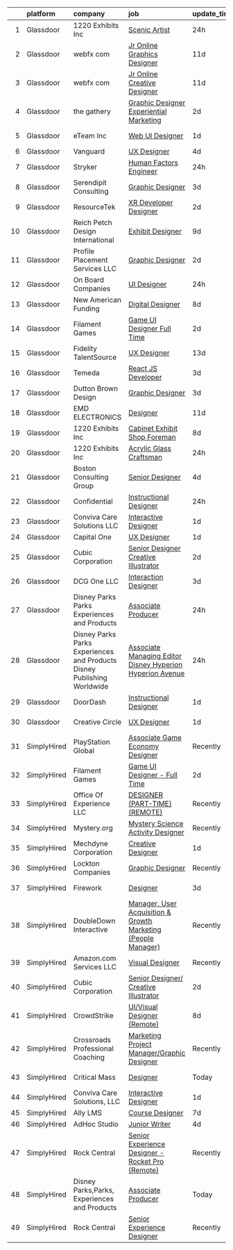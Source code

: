 

|    | platform    | company                                                                  | job                                                                                                                                                                                                                                                                                                                                                                                                                                                                                                                                                                                                                                                                                                                                                                                                                                                                                                                                                                                                                                                                                                                                                                                                                                                                                                                                                                                                                                      | update_time   | location           |
|---:|:------------|:-------------------------------------------------------------------------|:-----------------------------------------------------------------------------------------------------------------------------------------------------------------------------------------------------------------------------------------------------------------------------------------------------------------------------------------------------------------------------------------------------------------------------------------------------------------------------------------------------------------------------------------------------------------------------------------------------------------------------------------------------------------------------------------------------------------------------------------------------------------------------------------------------------------------------------------------------------------------------------------------------------------------------------------------------------------------------------------------------------------------------------------------------------------------------------------------------------------------------------------------------------------------------------------------------------------------------------------------------------------------------------------------------------------------------------------------------------------------------------------------------------------------------------------|:--------------|:-------------------|
|  1 | Glassdoor   | 1220 Exhibits  Inc                                                       | [Scenic Artist](https://www.glassdoor.com/partner/jobListing.htm?pos=102&ao=1110586&s=58&guid=0000018229d0ff968306da9719bda211&src=GD_JOB_AD&t=SR&vt=w&ea=1&cs=1_30738367&cb=1658558939679&jobListingId=1008023121296&cpc=8E078B77C4668316&jrtk=3-0-1g8kt203t2his001-1g8kt204ai9ip800-15527922810f0492--6NYlbfkN0C2ruSLbldHgJRxGqX58M4ekFWuaOJ1Xy3nZgzYPyc2K5DCdI3untnDGzvEr169cKZNgMJW2ztroVJfj03lEsLmzORnLC1o3jre0oAlCk2y7HVDXlcgyXFeh6MGMvw3-WDSZHbEiaj46qFxEGUDuNrlCJBxxVOXR4s51v1ewCrwASw4ewkWnoPMfk9Yo3QkYsFAdR3qsY8xXHLMTvvfx1v7vHBmw-1V4KeuVTL61n918opqAOM0fH_b5J5nd4jqoiWqIgPxA2nyjASZ_5hyVwPxtA7nDmKIAvouZmbOGFeBmj9GQZ75qs_VtZI8DXfY8sqEDyRewDoymiUWTUpjV54cVFOxB8YuFY_itY6eeiA2qjx1FARPfGbOvH1jmVme8eWJ_pkiQk5o6gnwZPTy2zZwoERCZl2C6FhpSuJ0MrT0VGcxQlTZgWqvrXCB7ZrcfnLWOi-aYgWlWsrk7EzqlkScP5UeoOB15WP1z6K_Uj_Jb1l0K80Fn28jJas4qxSIyVzlx2U7-y06Lw%3D%3D)                                                                                                                                                                                                                                                                                                                                                                                                                                                                                                                                                                     | 24h           | Nashville, TN      |
|  2 | Glassdoor   | webfx com                                                                | [Jr  Online Graphics Designer](https://www.glassdoor.com/partner/jobListing.htm?pos=112&ao=1110586&s=58&guid=0000018229d0ff968306da9719bda211&src=GD_JOB_AD&t=SR&vt=w&ea=1&cs=1_30a3abe8&cb=1658558939682&jobListingId=1007998523717&cpc=D24EE3D704DEE7AC&jrtk=3-0-1g8kt203t2his001-1g8kt204ai9ip800-0814fcec81fa4ea1--6NYlbfkN0AA3uNcJ0aeXBAdVd1dUlJvZjHaUXbbC2QUFGJChoFW7xEU327m6es5fnmO4XFfQsEu0t33VvESdO8PaW8SAy26Pndec7TLQ0Xpn4lGQ1vX3YGcQutr7TKeJAkCB5X3vytUXP8x_-f9hEaRnBL523v01wQ2XPa7v4VBJvjftgSNU2DwBtazpZhOR3XG4_W4jVcCJaYOKyn7pwcibTlDoHHmbGGZUh_C9XxLpQsGHBeak3DWpqruCF2MqZFVzc7CEemY0mtw5m0YXmzeQnHnsCzuvf-GneMyf8qVx1PocKp8-ipVwGR549x4Rj-o1bUMqLHoTWQsQESgfU_Lvyya-XUSI0KnQAN5bDprN_A9qtpcinENOrzcefTo5K5fKbKU9y69gMA-ncqgscFFcLaBBDWumkRoql5xVToG8hkPPUZZ2UBTmQFW3F3-9WPfw4fCvP0ndspce7mUv4DQ5AlArxfy3KetyOuKlRPSNIL1Wv6GyVZknbFL8lwS90CXrPuUDhrJxI3DC-nn0LEcKld6M9IvDFBP5ZIiV6qPJiZBtHEsG1fLvzW1_CBF8u-bgPFawfg%3D)                                                                                                                                                                                                                                                                                                                                                                                                                                                                                                    | 11d           | Harrisburg, PA     |
|  3 | Glassdoor   | webfx com                                                                | [Jr  Online Creative Designer](https://www.glassdoor.com/partner/jobListing.htm?pos=103&ao=1110586&s=58&guid=0000018229d0ff968306da9719bda211&src=GD_JOB_AD&t=SR&vt=w&ea=1&cs=1_4942f3f8&cb=1658558939679&jobListingId=1007998523752&cpc=5F8B9684766EE3AF&jrtk=3-0-1g8kt203t2his001-1g8kt204ai9ip800-e3a07e991e3ec309--6NYlbfkN0AA3uNcJ0aeXBAdVd1dUlJvZjHaUXbbC2QUFGJChoFW7xEU327m6es56oflZv-QfBizUJg4GGt5ywcxHip9vEFmnpvEvc6sXWg7ijt1_lVPhx0CSekweNqP21eod5xNQSR5Fy2hfkrfXdJbI2o6SRZK7DOllkYUDO-mEILuesP9HP5zjy-6AZOLt2uK8ykhXyq1gTTd6wznmnkOiIRJd_ZZzfxzDj6-jT7VHKS48nKBgV2qTR9b5A3AjT7VInHix3q2Zqra1607gRvFludMuAQPLHQQ4CZqDFmmRcMQnsCTGsCuh24nHWTbsYWUPuePUYsyTO66Wo3_X2PWtQBvjbSP7sNMubZKPsuQva_PMhe2hn7qjp_Ti_CwEXudzY_z7scR-nXfaXmGLVuyda1lejSy3Cnopp96ea9iElE1DMXSGuCgPB8IGy49LkR3UcT-GHOmaHdJe587ioew2AsI7I7ceVVqWocszJgLNFj4x3Ag0RNMUMzfBuuCbyhpjoUmDTlX3tSAsvbryuL5yDYBQzJCX7xj9dUGW6Z5zpzG_IDGbG42I4QJOH4uBg-lJ2kEiRk%3D)                                                                                                                                                                                                                                                                                                                                                                                                                                                                                                    | 11d           | Harrisburg, PA     |
|  4 | Glassdoor   | the gathery                                                              | [Graphic Designer   Experiential Marketing](https://www.glassdoor.com/partner/jobListing.htm?pos=123&ao=1110586&s=58&guid=0000018229d0ff968306da9719bda211&src=GD_JOB_AD&t=SR&vt=w&ea=1&cs=1_4c3d3420&cb=1658558939683&jobListingId=1008017187478&cpc=DE56C24FF6DEC286&jrtk=3-0-1g8kt203t2his001-1g8kt204ai9ip800-e941fbeab4f19242--6NYlbfkN0AhP4lmMXA4RHoORBwMOO4jgGuXQdrOXeW1_tqLFfVzMw3j9mwMmWpE6nwtfBb7jXniFdM94X6M8o6FRX7nVjCnlx4iXXUYgaBqeFRykWBjoMEb1mPBD_02jZ3uMfN8VzseIutJM000zUf3hu4OAdpGhPivSXy-_MR2AXSO4Fg8cwHZuTjUWbAcVauo7gfEwbdVTi7VRSN0ZZl6hiiIjiJqv6dfXaJLQd5ISmM-sZEKsVg6wTzlK5zZq9FEZP9fhGKwXQzzYojk2iEFvhIJfRXX9wBHWqYCVALHVUbkUdNLVmDEiWkRw9qVsw2INZCah7YXIyfkWFe4f-U1KOPvqMwbJHqjayP8w7Qo2HkzeseZIuragL-Gc0XLL5hccxr5qdlusUdBU6LVO2w4YNOz7Z-ZiVH8E5lvPCmEhyZjd3fm54G1QmVUn1mreGOokJhXTVcRn5_tBx4kPxn4VXhR4b7MpLZY46igJwBnfOd-2y7yeBqJDVP0bkW6kfmyFJc4NdNDkKtFkpyNLofYMiKClP1N)                                                                                                                                                                                                                                                                                                                                                                                                                                                                                                                                     | 2d            | Brooklyn, NY       |
|  5 | Glassdoor   | eTeam Inc                                                                | [Web UI Designer](https://www.glassdoor.com/partner/jobListing.htm?pos=120&ao=1110586&s=58&guid=0000018229d0ff968306da9719bda211&src=GD_JOB_AD&t=SR&vt=w&ea=1&cs=1_bb8a262e&cb=1658558939683&jobListingId=1008020023208&cpc=8795CF9063CD573D&jrtk=3-0-1g8kt203t2his001-1g8kt204ai9ip800-d507da8ce2d14b0f--6NYlbfkN0BrebvuryEatuNHUHZCAQUz0OnV0ltSPb-mADEOcHGVouHTChdV6l5pkFLEBsF1y4asfHrAXmwci0DSYwV7LC6i9HZjVrZrio0NR6_DNFW3m2zvz11CyJqzYtyZkGQGy3uLomb4EHs6_CLyiFD8urJ21zEmsyjRF5Ya1Kl_9YGyG1zuQ0mkwzLcar2GWunSFyyL2OXnUNhLAjUViiL7MPm_750KMk4tSTmE-iL15VL8_G56a6li77A3jDFFhjUp_l5M1KBdMEdIfqDg7t64PaL8JLmXWXtouZdKrlOSQeogq2N-rW0IPvmTxNBBxJKBQW59h5rwrL8rUeIy33aNpYtL7v1cCFx_ea417low2Ocu7MHMlvWWE3AZH3vUe0iMJdHxUhgBMkCp7zKH36SEvAawI6_Mv6Cx9qtK01o-MBvYIikLe87z2YHf6op3bigerqvY1VcwSq1-wKgKC9RpQtSeOo4nntBDGh1L19ATodgIahFzhqHXJEhbidWlL1AZZHBzasUHVqw7XA%3D%3D)                                                                                                                                                                                                                                                                                                                                                                                                                                                                                                                                                                   | 1d            | New York, NY       |
|  6 | Glassdoor   | Vanguard                                                                 | [UX Designer](https://www.glassdoor.com/partner/jobListing.htm?pos=125&ao=1110586&s=58&guid=0000018229d0ff968306da9719bda211&src=GD_JOB_AD&t=SR&vt=w&cs=1_a7dca8c0&cb=1658558939683&jobListingId=1008012719121&cpc=6FC5BA77C9A4CD78&jrtk=3-0-1g8kt203t2his001-1g8kt204ai9ip800-ca902f2d715a43cb--6NYlbfkN0BWQs_M7ZA8XLbIFWVw-PYcVVEPryqVLyWhKaEKPskHy2YkbHyHJDwBFABfX2IzFJUFRIsxY7z-4KfcKbQhDNfGzPyTZgFL2yMW2TdbHptY5QmfxjoI23w9jMOtnl386Kp-2yF5KAlHVin6fjtTo9FpGMuvuo1aBx15Qf890HmH539j9zNFce_tSu79wgFY8YA1rbEIwJmcaQ_V4mnEPpMFQk2SsvvtOdCNpJkRggmPqILzte7WT2ZzUEh1x5BwAiKkqa3wW1nf7QuAZBw0irsrDc8mM4jM03pvhhvCl-JluMwCEMYkA-z4QrtvHSUH54OP946NwJbdq92FveVD2ZAy0vd0wAP3uuXwxlHTC9bAEMbIN-hvqS8fzZJkAf4YJh6JkMiqqLb6Le5XeYyQQvwcLIrTF7f1QnPtS_6y6oyR4i_XELBGLSe2ngwvnYL1zwvuwTZLXPJsLM36CX4gxkajdpbglB8ZZo3YaPRPCMknzTDX9pcyFaH058jmKarM_zQpGbs1df6rfaDiu2-Ua04bXsmkniOskHHkzexFwDVD4UGWA3s0tbVe46_UNxShJ-RCu2lggHHJ3-IPKt6rPa5uHmrnZyC5IAEQ4c7ssoMnU-geJcKiJTfcc205yI8zcOV7ZOTrkdKLZsTEPFCGtBdfCG8Xg190xTuPr673wCKPyz0eTrLEqftE3vwUrqumgU9AFML2IQ2gbrscNTJEw91dQNM_9aygGZmy28UIsE_C77vFkjMN9PPYM9DfuKTsVntOfEcT2SRb9BBZ7SgXzE6m3M8flhj-Nt81vp2zQfBydxts5ZzvXyJxB_K-JpB37bBw2rmD6dbaEhzxLTlApmLHR7U40HG9gywcI1KhPMvWP-g7-egO37Pd6ZQJf-dl3fMopXj7RcqFZ4DAaxIHELU4M-OBCTo_YYsDTRW8yd-yXQJMf61uiMTBSWm3axvoinZRX1p_xoBo1oDr86e9b5zMUMcAciz4giH6z8mmorGBBuQhu6m-rjiTDxxnlkZunx8D54tze6TTRo5fBMVo6I4b)                                        | 4d            | Remote             |
|  7 | Glassdoor   | Stryker                                                                  | [Human Factors Engineer](https://www.glassdoor.com/partner/jobListing.htm?pos=116&ao=1110586&s=58&guid=0000018229d0ff968306da9719bda211&src=GD_JOB_AD&t=SR&vt=w&cs=1_bdf9d6f4&cb=1658558939682&jobListingId=1008023218661&cpc=44CD5376B8534B8F&jrtk=3-0-1g8kt203t2his001-1g8kt204ai9ip800-2139d3104a692a83--6NYlbfkN0DDb2HBbdgERfTLVhW415YjhZ7zErQZ38tY3lCcTrqyrs2mBnBskfi5NgZm2Mp0p2epFR1W56M-bsDgLQUVK-5KRu0swXHFndpt2IzJxPORMHvrdv9o8OiCIB6kZbk9vWFY6RH5pgomCjJI0Cw_zsSF6Y17jO4RZ4HC-HwF9Ns5HMFrrpzYDBLXj8_UASbfUufhNexnYXjOd2qA-hkNx32lfNtl8bOOYzm-ayFtc59zaHLEYAM32YAv-O2lNNZrS7aFbqdf1Yj0cqoMDecoRUBSm59ZejG--SyfuSSJXTiM5r0v0sT9is13zILmiIgZQJpD_ZOA2gHY4cLMYBtHoQ57d8pF8Zt-HINdblaDqaNMrS_ZAmvNUdJSed0qxz9P0rMIVPGkIxndEgnGgqklPnVAjZ0bTGNvRCZdAD4wXkSyRWsoFVJ8ciqH97MUI4bOMNV-xT2QOvOoCBKPMR8uqa57eaG_yFypN52sweaXrD_MkchTMaWWCCxc3vvzJ3CuZKDRYJ-6KIz4jjJQsFd5DwaK0HqGS3k1K1ayBFVASdDmvDK01ZpQjCd1y3U6SVUf9LTwsOMj-p_ACsPCvwUJ7uWaGeN8dFrGHS04tPRyg2giM3J5kydPsmmEBO_O1Djmsd3aVPUWr7gq-R3PrRA4i5pL_YXAH0nCGkM-dy2gLCrxuJGKz81F8fDVWEc7RQEiM9cbitizV17GZc3yX3MaBLFHxaRFJhItsD2EXy-cUsURNtV-lWoh8ZB_dUEJlJ357RUwOPQ5WlC4ANYhoT25qNOJeCRmN-03TntCLW82LckCeckG5zOvgbw8BTRrCVTtlFyGLgbk6ERgj9EIoPa4ULjPB1KzPnOMQ_Vnpo0Fo5oRqvNetzQtVn1nSO1pMa3BqcQhPIKqdlKjLA2cmAkjWCRVoUggoIrKF-j3aPMx9BKirCUCyIS4W7NVc9dMBA1A8H2bzm3vpxdpIGSmO9LAZXeAGOQKs7fQNZIk3bMtOJ_tyCYchU4b_DWnZw0sJI8P1LuTsUJaOLtbV46572ezMJ8r7StjbSBBicUaGYlrMqjrcQ%3D%3D) | 24h           | Redmond, WA        |
|  8 | Glassdoor   | Serendipit Consulting                                                    | [Graphic Designer](https://www.glassdoor.com/partner/jobListing.htm?pos=105&ao=1110586&s=58&guid=0000018229d0ff968306da9719bda211&src=GD_JOB_AD&t=SR&vt=w&ea=1&cs=1_aae8312c&cb=1658558939680&jobListingId=1008015133064&cpc=20E46BB5786CE82A&jrtk=3-0-1g8kt203t2his001-1g8kt204ai9ip800-c5c15e8d751a9460--6NYlbfkN0AZiaPZyccuKjlre0e0RaBFeO48J0QExrO5hcuLctOVaDQsAcHmbKD6x-czlhhPaL1TlBaAVNH02RkuLdfAcnAtmG2ifzKKd-xvHAFsOrwbZuY8izI2eBiD15JwxfzUB6r_c-wjmdtrfGuV-D43dsz7rF-W6HRlzw58U6e4dTUNeaQpBffTT_4yaBVmRULisnqB9B-dMzw-AWx6AR0WfSZd1hS47R7998Rsp2ETo12oI8a-uB51f2tWufB5TeSLdMGLLTtfGZcWvf9GbvAg1A0rcsYDH-jA00vBl6KwSqkVZgC7mvRjA9Vw2uCckRUcPFPFW286U6WTLATL5xKkjMNjCnX7LqlEMJ2b7h8gMtT7OYYuMI_Kd_20DZ8WWXVx4qSV9ugJpH4pw8w5X__FAV5afxblgwrG4Spg14dJIVh5jE5nU5XtXY86CJHKA-Mp5Bo3dLSAa1Jy0L6GnHic61Bw09FXFxzZYYeebu84OFVSnDbletDXoN3bMB1vS11T54Y%3D)                                                                                                                                                                                                                                                                                                                                                                                                                                                                                                                                                                                | 3d            | Phoenix, AZ        |
|  9 | Glassdoor   | ResourceTek                                                              | [XR Developer   Designer](https://www.glassdoor.com/partner/jobListing.htm?pos=101&ao=1110586&s=58&guid=0000018229d0ff968306da9719bda211&src=GD_JOB_AD&t=SR&vt=w&ea=1&cs=1_1d7a9a68&cb=1658558939679&jobListingId=1008017207404&cpc=AF779B04936ABCB6&jrtk=3-0-1g8kt203t2his001-1g8kt204ai9ip800-f7b3efe525c6617d--6NYlbfkN0DAUWiHVvTL3qSwCPlAGxP_Kyyv6-P4DkM9fZj4wgGgrfYHW_oRckNsoyvUy_uCFBSoPxp1nCH8LBaf6tK3UlHO7AZHdxgfx3jVabpGN4JU3LsS78e-lR5GFvz0e0ny9XHEZaY3p2T9WnEJ045KYs3Qi4TPRhLpGOgsTtw_LxjYSRai9c_yujeOa6BaprmpFwszMKLCjG3KVBqGtc0c0Pj639OV-30hkhH0XqcZRVyBH8NBgxcK5eSePJcJLWW0vtziXsXX7VR2NBa4aNtf5uGMUVO047yDkWtCVs0Ea-wQwSozVFnXWOx-gCGunvWxs_wDrEorMMwCjnp1O1kQZKa1pxHwuNLGsP0kr80QuxqR0Fz3rtoIqSml5Xgf5Uh65DQsrAUCbPQW6JwoAzY9rKhvMPDxGwcmE4r3xd3eVliMUAQfn3xTFc_3mWiXlvOsV4rObR7J_A9C6Io0LsUoZa0t588QLK-RgtT-z0yALu0w_nWuiuRbdRd__KtWJ1xKZ9KYuN8oHRIrcw%3D%3D)                                                                                                                                                                                                                                                                                                                                                                                                                                                                                                                                                           | 2d            | Nashville, TN      |
| 10 | Glassdoor   | Reich Petch Design International                                         | [Exhibit Designer](https://www.glassdoor.com/partner/jobListing.htm?pos=107&ao=1110586&s=58&guid=0000018229d0ff968306da9719bda211&src=GD_JOB_AD&t=SR&vt=w&ea=1&cs=1_3205781f&cb=1658558939680&jobListingId=1008002938812&cpc=26740BCDE5E48596&jrtk=3-0-1g8kt203t2his001-1g8kt204ai9ip800-3b5b7d28d0157a80--6NYlbfkN0AzDkwE1E6nFtjvvvc7BqCxawePj4p5F5Tpa-icpHS7yI1-CjxT_KXQYOVUQT_0dY0vCULujJzTncjbwiIzoH-koxOr7zJXgvIxjTsITWJ3JeHuXqEz5NuacEMkK1_BWBvQFI2sdlgpm-v1MDJ1NMri5mPZccDd5YL8bESDpYGHhCBSuQ89nx4Ag7HlTKZBfmaofXd9e58YPm7vFwD1Asu6cI3hGctSpvQPcYKKMeE7ydQJdFny8zvftbQ7CioDZWSM_gloZgveZjcbqevYxJE7t1GAScPlAuO4alRAcd4zlP-eO6Zemp1o-PPSm33pGSCg_-6vEeXbfwAsLzYUF4-Eu38epEAcjx71RYBDyHy-wQUe_ANeYYu18I9x3olNRZj5pPRYTz_LHYaEY8sXMjsQC48vrnZq03k4j2B3mbw3wBVTFLqD-GndFrtxNJ6_C7kTdbIi5ixO8vSGFQsnqAONBrhGqPogUHQOcCu9nvam4F6PF6YRibSH)                                                                                                                                                                                                                                                                                                                                                                                                                                                                                                                                                                                              | 9d            | New York, NY       |
| 11 | Glassdoor   | Profile Placement Services  LLC                                          | [Graphic Designer](https://www.glassdoor.com/partner/jobListing.htm?pos=129&ao=1110586&s=58&guid=0000018229d0ff968306da9719bda211&src=GD_JOB_AD&t=SR&vt=w&ea=1&cs=1_f5c4cb48&cb=1658558939684&jobListingId=1008017698541&cpc=B101C867B3EF2D75&jrtk=3-0-1g8kt203t2his001-1g8kt204ai9ip800-b1d1d1c6a803d423--6NYlbfkN0AB9QmTA0CCjNV0D_cA_rQfbQIKI-slyn3CIlmX3zDlnjEI3r6Ie5n1aNp-tGvbrIT6DyMiEq4W-vyO6ojaqDFLWDcEGt4dRvx8VWzItVCm-Q4jwaSAKFmxwYrx3bM-Pf0E5nYp0wsKtNKHD6YAAFp_O1vUB4rAHnvC-w3faW9wAWrBPE7uwG1V1fC5iOuJ8j1wc5A3w6viO3XMIKPpZK54ZPvv38HG0JMtCROl-J8c8oCiJlFcEhUTn2sE4D7TueBMnpMcG8fO8q4OFvopp9-l2H95PPIQOOkUy-vRyPFwbllUqxPhLYAwRBmZSaNYv9fOTp7zMopAQ37FLazABfQ81cV85LApNEpuf20GHJxOw9Xbc_AXLu1ZQRW4boL5HBThgTx8MpRJ1nfPUVcg0t8Mq-D6veti0vCXOdyGqurotR1S1SBDijiUruMnMW6o-95eqgLL-UteaLiTIk7UjFCb7Q3TnbU7vHAukCmQ9ZwQefsYpGAmrwL-ZHg4YHtycq2QReK6dmzGwMSwZ0DRa06jxWawKFx_FuKASz0w_XW7lBV-ZuJGAhYa)                                                                                                                                                                                                                                                                                                                                                                                                                                                                                                                              | 2d            | Bethesda, MD       |
| 12 | Glassdoor   | On Board Companies                                                       | [UI Designer](https://www.glassdoor.com/partner/jobListing.htm?pos=106&ao=1110586&s=58&guid=0000018229d0ff968306da9719bda211&src=GD_JOB_AD&t=SR&vt=w&ea=1&cs=1_91342eba&cb=1658558939680&jobListingId=1008023615622&cpc=63E4514951618C5C&jrtk=3-0-1g8kt203t2his001-1g8kt204ai9ip800-d1dcd01694e7ece7--6NYlbfkN0BwmVxVIPFI6jVVTU-wKul8v4wplmAs_8WNhyHQXkJf7J0VZjFkcY1ok6dUW_G1Po_ZKb649Y8Sh55GqztxlkUEhAmxGoxlMD5Q3IZ-nyIWj21Dr30oqFOoCljau9HGFzDg4FAzckShMLHECwnjMmf1Lm5i2TSa-J0ddll2-v8wKBcW8OvMdqyVguAeeCES05pd152EMEfZWW4H9v29GKzTt4cUTlmjcI3Ym6a8jp0l5Q6sTDyKXvyaegmjp-_qFIISHsqLUHioNHfHGAt8Lv40XJkqOHnH7Me6rIEXTzuJ9O672s-SW0clWe1gKdeYcheqFrCwiTo4M5aI5Fl8taVfXVBo6FGmFczl2Jr3RTkEKtNo4qrnqKuRKaWGvFGXxWmYAJcud_Lh3kRzjy43twt8F2DMZAGYhLujYHm0xjKD1j4SUoJQc5ITm5rR5F2zr20fHncnZ_EYSel0E55ZkYg6T7PsolNh9fFG_tgWxpAh4_x12I_E5Tb6c5ZltH_Gaavcg3ni3egMv_uYaHST73I4-__cIgciYQORmyEO_Y3wa0I4INg9rM3dANMjsPmFY6tsq2s5z8FeCJchIvgOlQMqeQz5ul73EbN9f9d7eRnhAAryl8q6qoGiHqeOTczI7eNpIKmO-PCSDZ1woOuMlHEwtH18dFZXW_pERjARy2t1jCWFZbsA76gHqJ40HZurR54MLYiRc9ikCitHa2IwqEYSorh60fKxndMaKf4jLjsQz7VLN68vFdVkptPlYAG9MCFIafrHj7nqcdxIm4jDQjbstl8CC88riYAjqGrWAUxwaEF-lud7ft8mzRCJyyr0s-IBDCMD2uJEIm3o5D3Lm1acc0DWAOjj-8p_hK0YvRQkVE2Ue-iJB2bDsUZ2R0aWvlSpvto0FoLEea_BTC_mNs5CFMUSeH-sLqhGn3qtuxeg94bFAl1O2scR8RjkCJ0OQxFLmhyu_sm9c0ofhCciOf_oJU4fb0uwOZJ6nXtoyDF9koUxPP6VxGeUrknvpxjDEC26WpIb52OOsw%3D%3D)                                       | 24h           | Anoka, MN          |
| 13 | Glassdoor   | New American Funding                                                     | [Digital Designer](https://www.glassdoor.com/partner/jobListing.htm?pos=124&ao=1110586&s=58&guid=0000018229d0ff968306da9719bda211&src=GD_JOB_AD&t=SR&vt=w&ea=1&cs=1_b1190582&cb=1658558939684&jobListingId=1008005604342&cpc=3DB599BF2F4828F0&jrtk=3-0-1g8kt203t2his001-1g8kt204ai9ip800-96c3d0f824927e96--6NYlbfkN0C2BFb7Ub2YUp4strrym9V3pWtjyRKtgHKt_kMzkewmGGJEved23y_kY-GSZp2akmMrMXBnf0_sPdCtSd-PsOEUyt98Mi-sR6I7bW0HgmIbOmUMY25IRArly9j6Qd8Aune8lrTsZEYIa91ohUTgu9UT6t137nsGeEKm-lxKnQqZh_-my8GcKR-aODhCp_jwJzO-zo4W-F-JmD-wTDgSazLP0PZn03eehl-uLMMpK-0lRi_-s6iZUzXM2e-rFDvM0CuKEb7ZRRiReeMyRjwm-mk_i_8-hpyiGHm6dKmNqbQx4aD87EwsL5me3hKpgHyo47lD-Z1802jBA6Kcf6yCiAn6l6qAniz5beEVU_yM1SdRHio2NvRXcizCg2PMwOxR-CGhsdMVhHIUlSqVInHoNoDQEDxDt1d8B886f0cCO-fLUAjPaNU8S4QJ08cwijdrw3yLS7gh1nMBAKpLWkUaxj485-dySj3Tmnc23OQI8xBxps9QljFcvByM8KVhnbFsp3k%3D)                                                                                                                                                                                                                                                                                                                                                                                                                                                                                                                                                                                | 8d            | Remote             |
| 14 | Glassdoor   | Filament Games                                                           | [Game UI Designer   Full Time](https://www.glassdoor.com/partner/jobListing.htm?pos=108&ao=1110586&s=58&guid=0000018229d0ff968306da9719bda211&src=GD_JOB_AD&t=SR&vt=w&ea=1&cs=1_0f626bcc&cb=1658558939681&jobListingId=1008017799988&cpc=9FE5D8D7282D4400&jrtk=3-0-1g8kt203t2his001-1g8kt204ai9ip800-babfa86df1ca163e--6NYlbfkN0CIHMGocNKd5hoXLwwKXhS247lQakt22NtwViB8HW65UO_fRUkh-j7Og1M8k5VNV9q6NgLVBDicBpY-Kjm8cnHWXxdp22WXL9lCq6CSeosiBl0w8kieGO7IwDwwglgbIi8o3iiRkwqjwrJr_kGIrgqV4YusTGa8nEs0rUZ7d0pGngEiQrGcVgMDCHiTvzxdaU5Oz3Yh9kJpQv6FslrydsLm0eCuwENGy08ua-5F0S5SLV-UM0zZEdc208xgXsTwFNuKoA2OrS7g8YnBArRoRbrpZqzpNS4-n6aWBFYRkPdKynghr2D31MSPcaY_JuyEcazJKvvUXJvFaxuvJDrJ4AjkvA4LP8TGhK0BtbQcejlKooyEIqR9PENYuZTtqo8OEmQsUTwqyIZx1wwqhp_ZFiVTjBFN4IzZOX6eONBk3hN5YY7V9DP1OIE88KpaBJb9bPnx8AnGbdptgvz7S2mdL61M)                                                                                                                                                                                                                                                                                                                                                                                                                                                                                                                                                                                                                  | 2d            | Madison, WI        |
| 15 | Glassdoor   | Fidelity TalentSource                                                    | [UX Designer](https://www.glassdoor.com/partner/jobListing.htm?pos=119&ao=1110586&s=58&guid=0000018229d0ff968306da9719bda211&src=GD_JOB_AD&t=SR&vt=w&cs=1_53556edf&cb=1658558939682&jobListingId=1007994185876&cpc=4599430C66E07990&jrtk=3-0-1g8kt203t2his001-1g8kt204ai9ip800-271314b95307c603--6NYlbfkN0AoYXfdOe7El6-Ykny_IbMrQLc_ftZ75MJybi-dJXWXjsCzoyCJRRBVlF9fO0cfHB8xr2BsAK_dzZw_cT-oAOog4W7kiozt7HVOv5HPCvXX7KoERqOLAS8zlbqfWTzcGr2bZs8Mjbe8-eyhjNjT1OTX1YX_0tn6AfUrbKwi_U18h7S3VNhHVpVN1qWubcXAylRsypnywQlmSXXROUv_WAv54RD7sYzOiJ7IK5Y-LRgtHh-bTrdwpG88o1qkE_5Ejx7wx-dHgMefJPyJ9bZaIKPdD35jfeayeL9GGz1sMYmXl53HqYBs0UvLginCdXsI101Q3q5lMWFdDS5J3tHQcaLvqjWTbDM1GCqAOWd0FjZ9fY5x_qKsmoxvS69ZYSt6-hgrFEeRWHF9B-MPsj6R8G0BpvgLh6arCdzywS1SiGoI8-ARW-37YdKatn-uarh67YEBG8mquQaUjreCHbCgoKnuWp4NTchwwn04Qv590Uf9mApl-Mj3D37L)                                                                                                                                                                                                                                                                                                                                                                                                                                                                                                                                                                                                        | 13d           | Westlake, TX       |
| 16 | Glassdoor   | Temeda                                                                   | [React JS Developer](https://www.glassdoor.com/partner/jobListing.htm?pos=118&ao=1110586&s=58&guid=0000018229d0ff968306da9719bda211&src=GD_JOB_AD&t=SR&vt=w&ea=1&cs=1_77477ec9&cb=1658558939683&jobListingId=1008015128299&cpc=1CBFC3E34E2A31FF&jrtk=3-0-1g8kt203t2his001-1g8kt204ai9ip800-7fea6778d8d634a4--6NYlbfkN0Cdyrb_-SYpjIsC7ShR4LTJruqxAexHI1Km_0W0EzpI0e4uRdYa2eAJs8btTIGmOfMYc0AIGm1oGji9xCD_BIfjoFv7WrSOeX04XFZio3b7X4jjRm4uKTkf2ibFdnFKK902wGA0oBE-4UXjpik8-xCwjIHvwxFNbNLLssPWUSLM7bGAS16chLfRc3-ChYnq_dQ_ADvFU-nuHpOR0KYYm0eU6QPr0mSlmS436BVQN3iFFqDoNqSAktaoVQ1JVGeg9QlXi9hMbik5btjxzSCfNzkMrK8HSMmYzLwoQ4zNq-tcE79-I7RyXX3MtZrf3lo1orSVtzZYT8MQGxI8djsRZBXL0cZ4bBwizn9h8ObpwsN3oL7hIscvSSP7PUVpQcOIN0Pheh2JosT0SROWuQAnL4qFiRAzUcUqjC7tf5gxKxFFwLFdAPFhIP63xp7BERVktHSmfCpoYeYTHiLJwNwiYTJB_tHFBUOhZC_BuCIy6oHRGdomXaa4UuH3bjA5iF9-yPg%3D)                                                                                                                                                                                                                                                                                                                                                                                                                                                                                                                                                                              | 3d            | Remote             |
| 17 | Glassdoor   | Dutton Brown Design                                                      | [Graphic Designer](https://www.glassdoor.com/partner/jobListing.htm?pos=111&ao=1110586&s=58&guid=0000018229d0ff968306da9719bda211&src=GD_JOB_AD&t=SR&vt=w&ea=1&cs=1_a2d3ea1a&cb=1658558939681&jobListingId=1008015835772&cpc=61E17551093C17CB&jrtk=3-0-1g8kt203t2his001-1g8kt204ai9ip800-26cd747a06af25c7--6NYlbfkN0DR1e7vLWVanB_UP_09oOWuNsGOrf1NKcfCBml4-j19K3m1AOwWiLfaytE-XNiOTPP18gShaQ0x8bvC4XItsX1vbAPNK1ED7a12igyL_t3gwWH3VHXDjrpsQc_JY6RzYBrMi5DcnituVDw6bnFSLa4p8VOHpDfiGMvOlB_3xf8pUr956s8PE2pnKRQ-C1JQZFhqUNj-2fCTzerKUTgQbS1k2kbT0gzvaKViNWsQmXdIuHyPuybwB8Fcn3qt5R90xPV2XkJiS7WSAPeDfPZDuK9gI-3WtxOo6qHfrgqbUV8YmhZtCIQugmN4ALFh-F1czV7GcdpRPuRUE0zVf2slqdJ5a9G9qnlLqyFCvN609axtrqzPHlME--3Li3CPO-1rZLygJKqsm8wS655I21Gj0Oo4aZyMISwAOBrZ6gJoGAEI8pWpxje1k0_2dOqlYoV-p4N6LDW-AnNdwoJezswXonDH0gIilv5Lr6DhYYAc9G4pONJC0Y9BxEpcXB75RD0K8_U%3D)                                                                                                                                                                                                                                                                                                                                                                                                                                                                                                                                                                                | 3d            | Minneapolis, MN    |
| 18 | Glassdoor   | EMD ELECTRONICS                                                          | [Designer](https://www.glassdoor.com/partner/jobListing.htm?pos=113&ao=1110586&s=58&guid=0000018229d0ff968306da9719bda211&src=GD_JOB_AD&t=SR&vt=w&ea=1&cs=1_5a1fd6f1&cb=1658558939682&jobListingId=1007997336417&cpc=4050D81B60456B41&jrtk=3-0-1g8kt203t2his001-1g8kt204ai9ip800-c3271d8d499b7ba9--6NYlbfkN0CSf_3Lm2jVF1vs8WE1t1LNot0MMa0lfD99uowFNgTg2Lq3LMAt3f5Cj1WS0Iob1DI1RwwVuFlpd5k27po6bv2m45NmG7tjQfc6xxm5ceMccfi2HONI0Unz4ETtEDjOIQvHnoGN6pmAwEnN6qaTnnMpFAUBoCxubTDN8K5VzRCLJSMrCk2KIsxx1blZjaPaD4OUUdH74AENbe6AS76k_eS9iv7YVl106ZFE3vvtpxvgIH3QknKPmN-36k8ClYfwNOwXcfwLpUlXo0iXNESoQ0-uzVY-6okV3WuB_iiu7rIRNCMjuOMpvqvqDOhr8P_GGoUkcV2t2CuZhEzP616nVbOLWzjuFZATVxiQcCkDddxb7uXHyEDVcxGCHZxph6GD81kYb4wGH0wnD4tB_IjhnyuiLy7ym7hkQP8MOIaMWpSnzEcYLdcylvlXJlICSXs4CAyLOp9hAl-wi4mbyjIXYhV90-8FiXYVOzNjgs_sU7ELgcnWKmKzc0BW)                                                                                                                                                                                                                                                                                                                                                                                                                                                                                                                                                                                                      | 11d           | Chandler, AZ       |
| 19 | Glassdoor   | 1220 Exhibits  Inc                                                       | [Cabinet Exhibit Shop Foreman](https://www.glassdoor.com/partner/jobListing.htm?pos=122&ao=1110586&s=58&guid=0000018229d0ff968306da9719bda211&src=GD_JOB_AD&t=SR&vt=w&ea=1&cs=1_4c437dab&cb=1658558939683&jobListingId=1008006158755&cpc=6945AE2F4B03E059&jrtk=3-0-1g8kt203t2his001-1g8kt204ai9ip800-b21c6ef8e0bd4fb3--6NYlbfkN0ChR5OwKRzSjn4PZW_tdiI_RimKRiFp-6lwJSLGblFx0-eNfBUs7pMHSz4G_8hfQqqNEjT2S7HZc5zf5Ugwnd38lAKfvYsDH0--fZ99Od_pFwOM9F0Vx5yUfJtHS_MTZrDheS6RmcDx0THJs_qLqdzPWaHRFelnwkQwz4Hzn_82CXSV07k9_eAwP8IV9Ql2cYyAJMOg7hF1syMIriX-IyaZ2Ty_84SktGoEgueuIrbNdIx1ueL8gR73EsUqfHKJTBYnjeSDCsYZyelrKKn_XAHlXJrpyv7VVrZYVYwFA6RHBGJJDh6pQMU1SsHG00aO0ZrjF4gaLEM3-SsqwEWORiHpUU5AuFMUXT-6Yq924diexZDkd9Fp6O4M06o_kEwMR30LpLh-_EkBqwoDgYtHyFHfnGw4dGGRdA4S20OZDhMoLqMGRVeC6bOEEu9Hl3qWlF25u2V4ZDqO_HIQri50dFm0wQ-TrUJmFN_lUsqT_ZxcBX0HOhalV9LZYBHdGG7apB0x7eHjL_rkaw%3D%3D)                                                                                                                                                                                                                                                                                                                                                                                                                                                                                                                                                      | 8d            | Nashville, TN      |
| 20 | Glassdoor   | 1220 Exhibits  Inc                                                       | [Acrylic Glass Craftsman](https://www.glassdoor.com/partner/jobListing.htm?pos=114&ao=1110586&s=58&guid=0000018229d0ff968306da9719bda211&src=GD_JOB_AD&t=SR&vt=w&ea=1&cs=1_a349ce18&cb=1658558939682&jobListingId=1008023298848&cpc=D3E44275D43A938E&jrtk=3-0-1g8kt203t2his001-1g8kt204ai9ip800-68fa22c7a01288ce--6NYlbfkN0C2ruSLbldHgJRxGqX58M4ekFWuaOJ1Xy3nZgzYPyc2K5DCdI3untnDI_k0vPa_xax1K5OlP3qfSGem2lIKM-NfIb7udYPU9rQxDpwSOoyeFf7A5t4ExXLDBz80rBztk8MesK1Xn5VxEo0Db5TE25BuhX3SMK1jZ21WPw9cDvrgQtGcc7_HaSwwaTS0-XeLqT7My18GtwbFy79lBkFLS4rY-VdGA_WKDJNI5kEnd7a9p8j8xPyHG4gAT_WxlTHK8hpfJR0lCMdZAHpnA1hD9_7aEeLDj7-M-iqjJ1l4wFxGwNSZro9jGTWR1idgBcFYqFWcSetluYYYe1BHT6VKZNCZzDxg7TSnljae3lvAwUUteWC0c7PBLjRQFdlx7ZVRaiSCJMbsN-le6Te5IxFW1sSIhmZu3t2pmeZ34I7h9WqA7ajt7QE68IgULxjr2Rfc3PmmMpLr_PbhGUTmMPUHHwDS25BLLElkGEHH-Eiw9rgSkS024QpCjaY_6inzUVbwO9E%3D)                                                                                                                                                                                                                                                                                                                                                                                                                                                                                                                                                                         | 24h           | Nashville, TN      |
| 21 | Glassdoor   | Boston Consulting Group                                                  | [Senior Designer](https://www.glassdoor.com/partner/jobListing.htm?pos=126&ao=1110586&s=58&guid=0000018229d0ff968306da9719bda211&src=GD_JOB_AD&t=SR&vt=w&cs=1_4fd5b3a9&cb=1658558939683&jobListingId=1008012326419&cpc=FAE5E775D180B2FB&jrtk=3-0-1g8kt203t2his001-1g8kt204ai9ip800-92778ed25c41c315--6NYlbfkN0BRT_J8tESNZROimpc0WyD7EGfhllYDKcBPIyLxids1Tds0XE-AWRCeG5KVBOag2QmuZ3hLcbDb-HOY3dXi-a5S50hXfL9a1igoojNq1h5HX20fyw4H4YcaOIMtkXoZdjeEv-_yKUUEnIPmfP74hr5NvXJKY7i8zvK9HjSOLg4pE8U47gAqx3lVJYtk5gyRKJrLcw8GtJRBEuRxpgqKJziE5sDPg3oMcQv6xpXhCaLnG9AfCYvCfaN2tE68zSfWaP3TeGT-J7LDu_5G3jzwdMU83W_F-gwbxdeK_k7p0KsZ4pZcyELSj16be_VijSVOAm1vueBlz5sq9GxW4PVx7Eu2abnD_Kzf_XHwZNWzpQxB520aFbKmfIUtRiSeABdi35_xA-jE5RYKd4G_d6y6ZwAymWeBkfKIgebs6zZ5AV5dR487MRibYAq7wlz--STVjI7YJLLYA1ID60Nro82DV_RI1fxWjVZn_gcu46st20vRgd1t5CXUoebuM2jJlEj4kfE%3D)                                                                                                                                                                                                                                                                                                                                                                                                                                                                                                                                                                                      | 4d            | Atlanta, GA        |
| 22 | Glassdoor   | Confidential                                                             | [Instructional Designer](https://www.glassdoor.com/partner/jobListing.htm?pos=117&ao=1110586&s=58&guid=0000018229d0ff968306da9719bda211&src=GD_JOB_AD&t=SR&vt=w&ea=1&cs=1_013b8ed3&cb=1658558939683&jobListingId=1008023386914&cpc=149B3D5996025BBA&jrtk=3-0-1g8kt203t2his001-1g8kt204ai9ip800-65a4316f7608b71b--6NYlbfkN0BHOzu4OlPO-ps4_yhSR2gzgpmyHoDXGJJK_wjbPD4u7oJx9UIDLC2BMTYioDWgNzVWEyMf2YayL1Og47gfFUBD4yNGrQrRZgL69f0oxLrv3xUc8WQbjNz4NSJoeESsmdJUbX0U3yigcKtEyaTddVlnpHnEJhlCqF4yGJ3x-xB9DAIPkNGbadYydqj1FaOCvO8nudeEH1wcr0ja45cWBgdW5QPIDafTFf2Z5DYrEWABNciXZBO_Oy13ljxhogdSvtWtHdXftA3EE1DfPcBjtDQFBNSk_j7l8hhKRHK4aW6lRt7O8P136VzuzmjwRVYmIiHg15SjeQ9vOUe4lDJf5He_JSvB97SJZ7Io9ueRxmYGjcl-dL8g1X9U1nr-bRHJgvDlP2Urmuz0_tHeimEiCOs8YJjJdh7_nUcicrqMTOexB36O9u6gCeqBgGh5R-lFG1FQB3ntPH9oXMpxZfUmJ99U_2SuBPccHdSWU208XDpbU9A2835Q7vYjCqPrzjHRwvCV3w_aCxRWKQ%3D%3D)                                                                                                                                                                                                                                                                                                                                                                                                                                                                                                                                                            | 24h           | Remote             |
| 23 | Glassdoor   | Conviva Care Solutions  LLC                                              | [Interactive Designer](https://www.glassdoor.com/partner/jobListing.htm?pos=110&ao=1110586&s=58&guid=0000018229d0ff968306da9719bda211&src=GD_JOB_AD&t=SR&vt=w&ea=1&cs=1_6c763cfc&cb=1658558939681&jobListingId=1008020446183&cpc=7AD1D84939BBEEF3&jrtk=3-0-1g8kt203t2his001-1g8kt204ai9ip800-34ff42a6cf93e7af--6NYlbfkN0DTpne61UmFZM4rphN6Z_dPa1xbTMy_srCLEByaiB2DVbhP1pG3_chzlRlHh6a83L5tLEb5xpDPwcqT1RfxfE0VKdLke_IMRSCx-aPK656X1wObMu-TGQL1i37-VQnQyGvQuZ_065ec8Bz1HDpDmf5ecKYdK_TpvkI31fyz4ST_gXmFs5qfnfkwN3YDRD84Gv9Dd_8DhnY3lsmK8SuxSskV9DGcGY3SPAFPTgRizzpCVcCD0PTnoFm4iNrfkYepiRIgJoQyeWp7bdFMN-WhdY8OYQOzMGIxZ2KjJnflkOpdnUZba2KcjSU2yInh7zx21sMDEx5jXxcgFokhdM91SvU2UYWfjEKKo-VrU-QIuLCEPpk53-cRX4LE_TAeNYBQU-xK07JnV38sgS-3y6oYYhFxN9YIsZqCXrRo5eiBh7CZh8dtiDVYjTQpCZNMQKrMai0d-9IExblktXI-xy-VYlS8P73KoyRf6F0SJC9rmzDQY7gNB6iO8-ciXZrqns5W6GM88s-druOA7sj6tWPlVUQ7)                                                                                                                                                                                                                                                                                                                                                                                                                                                                                                                                                          | 1d            | Remote             |
| 24 | Glassdoor   | Capital One                                                              | [UX Designer](https://www.glassdoor.com/partner/jobListing.htm?pos=109&ao=1110586&s=58&guid=0000018229d0ff968306da9719bda211&src=GD_JOB_AD&t=SR&vt=w&cs=1_5fa79f1b&cb=1658558939680&jobListingId=1008021068050&cpc=ABD31432EBADCA3A&jrtk=3-0-1g8kt203t2his001-1g8kt204ai9ip800-0fe2f09790eabe52--6NYlbfkN0C3j_zLGvpMLCdiZ0WC46XqVTA1VMZzOzKXPhAXwYlrNb9EbKZEg8x0wzjxx-xvfPq8V5AdqZ4VYFu7utAmT4A3fTQYLpLVUnBedOwcl4zCk_BB-QTrQXGm3JAfvViPI2QVV6jo_4TlZI91U2HHIrmbaeqH7eFsL9fzVg3t--iQDp2goGW2Twptl12dpU2DeDQzMS8Ipjm2CV2vfbiF6d0SqOuc1bE89s6LwAeE0THPiTG4X5w5fqy1_OUfH2tADe9GyTgdqOzMTxfQt0FDowAya2Z-9bJI7XJdai3GHkb6JABBg4ei4yFSPhpCUQe5CluHJR7oyJ2DJ7TjpXEnTkCCWclIfgXPTyzjeh-p8MIFusvHmX2zrWIFeHrgrWCpTMjJRax-XcQ0Noz_5pznWyRsERw-_TN1BfhbN7Q89vJt3vNdH_s-a9YucHGxi5Pa0K4%3D)                                                                                                                                                                                                                                                                                                                                                                                                                                                                                                                                                                                                                                                          | 1d            | Plano, TX          |
| 25 | Glassdoor   | Cubic Corporation                                                        | [Senior Designer  Creative Illustrator](https://www.glassdoor.com/partner/jobListing.htm?pos=127&ao=1110586&s=58&guid=0000018229d0ff968306da9719bda211&src=GD_JOB_AD&t=SR&vt=w&ea=1&cs=1_8ed6d96e&cb=1658558939684&jobListingId=1008017675415&cpc=FDA93C03AE7AED37&jrtk=3-0-1g8kt203t2his001-1g8kt204ai9ip800-7ce01c0d59e380dc--6NYlbfkN0DNdf0jy4i6VhtN7sZd_l68WQMEbhZ3TQUvi2lEOGTv-dVx36AWoIqBmkrawZqExRsAXwKQX7-mhkPtO35-gHoQSGzagSJW5bAOnEy92cwIrgRvnkdV4Nt2Zkp8YeO7SPQk_rWksb3Xr4hf_vQZIKqE3NbldLlAZ1QsbFbNtYQ-eN7pTEHzAsS_R7aCwGAUEdxSdkMvJGvNwGciks3Ig4ORK-z9QUrn1-dEoY3ebmZmEWcI73PwUxIGJZAu8F-x9Xidkmtywv5UJqOn0YXd3dG92fxxybfOP7OXj8KxeekOjsyuu2NbSH7KRC3oPXCgDBFgsM6IG7Vvm3z6HEpbSZcrC4cLPNdk4HjxcKndI25CgSMDd55h_aIy_7KqMQnbwF5qFDuGU6DaRNZt7uWLQlntFPUEUkBoJfI2OmDVHU3FJ1UMpiLIBpIiAJiII7M-ua-EZfFnRh0PEJLZHjVnMVTnnqyLluetluQYdN4Oct2wAe_Sk--HNSoQYFYub6P_jeRQE244OHKdGw%3D%3D)                                                                                                                                                                                                                                                                                                                                                                                                                                                                                                                                             | 2d            | San Diego, CA      |
| 26 | Glassdoor   | DCG One  LLC                                                             | [Interaction Designer](https://www.glassdoor.com/partner/jobListing.htm?pos=104&ao=1110586&s=58&guid=0000018229d0ff968306da9719bda211&src=GD_JOB_AD&t=SR&vt=w&ea=1&cs=1_d7c0ebfb&cb=1658558939680&jobListingId=1008015984536&cpc=F5D43257E3E73E36&jrtk=3-0-1g8kt203t2his001-1g8kt204ai9ip800-b7ad4d4884c41532--6NYlbfkN0DkY0YF6wFtsHlMFnaqvN_lMAUKv-ymZu5yzQvmz4zojCSEDpuRWBLHF8N5XNESYnzB9r0AHFNTODgJpx2znWNv9bhA49mK64-du04IOKzoAkJDhDWXV-9nvwcjaEu1HQN0qHLqomN_nek1wk9ZLKQ8tYwAORaaNcb8j6U9scr0_SRfx1X1t5SqLiT5stlcJkFx9DQ6yKsf-xTqXk1zKKcdKZOXYBsNTmPTY4lqQdbcJb7vvXW3uNnhlDqdEQUNYX9Bk3f5vn1fD2__uP-3DvbB6oa2DdhDdSlvpFxeUxIbEAwogD_AXIIuxQTTuG5rT-mHR49G8hcpsGz4VRals8EZ_DtJkKSh6GlFq2ThtnXYjFciJvjH_dblOdJwzjvDH9qulWQ2eQpJgsxSj928vHLX9OMW-NV05fahJoHGI-Z2EntzCoKOwV8hNRySGDX5RIbjczxMw69of8JKF5so2zxX9xmy47fQxisv1JHur61M53xO2JX8menQzmkQYAninONwdUO-UdM_39lC6qagKuPoWPlzJ2BwLF8N-BEKB6j8xnyXv6U4PGfHTsMKJpqOGGtdyXr0KqGXojj_CRlvtDsWsWsIcuLsZ0iPaKjApF-swHoRmST7NcJ3x_kgXRoiuoobnva4ZZFy1yuhh9B7qPN1ANV3K3hRLTckgVyLS7GF4A0YrGDgDitrfiUca8P7cKXOXLoFwIwjh9IWmwX6pOO9L4KYhQ-jVTTcOF_-CFd2PSy5pNq3ZuoFShAifxXdYqs%3D)                                                                                                                                                                                                                                                                                                            | 3d            | Seattle, WA        |
| 27 | Glassdoor   | Disney Parks Parks  Experiences and Products                             | [Associate Producer](https://www.glassdoor.com/partner/jobListing.htm?pos=121&ao=1110586&s=58&guid=0000018229d0ff968306da9719bda211&src=GD_JOB_AD&t=SR&vt=w&cs=1_6137dfe5&cb=1658558939683&jobListingId=1008023973310&cpc=F17331D9BECC482A&jrtk=3-0-1g8kt203t2his001-1g8kt204ai9ip800-92bedc2cd91ec072--6NYlbfkN0DAFTyt7pbDCC2JPO79CSdi1dIb81yjczP5qsKcZIxgiYm3-7g-689UDqHItQTwke-TbL16rx6D7-wf8GHLIcIIVyqwI7CLl1FQhfyK7dRNnWUPI00m3_ZyLvMP_qMk_KYL0QKkw36P34CAIFGwgrG9Y_RNMyB6Ln1reONaG5wCRT2qtx5FB42lF-DizfOZvXol6rlsl2UTOOrxalDSNPghMJIcAhh1tI2Yr5Td1Um9oPVc65cXg62BSuWj4JE41S3KYhlO_FSBXCOXbWco0bIGRQUkPiTRJ73TjuHpfUCpvePMSgVFva-nHFy-jEcDXqbeaudJ7NYtQ8tEx9Om7LCg6SZz6MJDVCLphXwAH63ftAI1M98mCimmayIyrZAXT-tj16HGlDHjyUMvDg_hw1Mtv64b5hwp1w6UOAsUY_k3QD2i0_ov59XH)                                                                                                                                                                                                                                                                                                                                                                                                                                                                                                                                                                                                                                                                 | 24h           | Glendale, CA       |
| 28 | Glassdoor   | Disney Parks Parks  Experiences and Products Disney Publishing Worldwide | [Associate Managing Editor   Disney Hyperion  Hyperion Avenue](https://www.glassdoor.com/partner/jobListing.htm?pos=115&ao=1110586&s=58&guid=0000018229d0ff968306da9719bda211&src=GD_JOB_AD&t=SR&vt=w&cs=1_4fe0fa39&cb=1658558939682&jobListingId=1008023973303&cpc=BCC169F53084E245&jrtk=3-0-1g8kt203t2his001-1g8kt204ai9ip800-6f864f858affff9c--6NYlbfkN0DAFTyt7pbDCC2JPO79CSdi1dIb81yjczP5qsKcZIxgiYm3-7g-689UDqHItQTwke-TbL16rx6D77UwmUhNlT_iCBELPn8ryr_s_QBeXt-XBNRZ7GJxg447MR8XYSYzF701SpDweJ_s8IOJ9YyOybpkU34vL-XdI85Q6ZNdK8DWr3BSCaci3Q-k_rL5Qq1Zp1X0ExtzRu1UlPECE1o4KkXurWtlNGrXf-47mB3AnN4m3oDv753r8x_jQ2eavSHIpY55qze6G9Ffes-bKpynLRJRV2TwpRvHIh7i1sCwRanWcxGqNyx4BX5ZPz4Bm-oOIpDKhnrycxCSSwIIAkNXP4Om2j5cbY_JvZ6JSI0FD1lOu4u-kkbacrSFiSWz-AC3s9iaBp4xxcZURM0T9PK6cizB0mLsREJI-4GFJTS6moQF9AC0KOioZHfO)                                                                                                                                                                                                                                                                                                                                                                                                                                                                                                                                                                                                                       | 24h           | New York, NY       |
| 29 | Glassdoor   | DoorDash                                                                 | [Instructional Designer](https://www.glassdoor.com/partner/jobListing.htm?pos=128&ao=1110586&s=58&guid=0000018229d0ff968306da9719bda211&src=GD_JOB_AD&t=SR&vt=w&cs=1_46f02659&cb=1658558939684&jobListingId=1008021856040&cpc=8795CF9063CD573D&jrtk=3-0-1g8kt203t2his001-1g8kt204ai9ip800-d912682f2c003369--6NYlbfkN0AW5-xsU-vMWeSLIbut59GbFrk8yjVb2oiwG7C4MAW4pNkHNTQQ0vMWYSrjnhRVLJqnlI-kR_QFWM6CKaMAkLDLtyjYNnZ56zfBrCMHydNs20ldOX5C8kj-z1OFEEdLR_fonnNWv_M4aGWiGvUFgQ18pXHnvwgFQHeijQR6-nd2YXFo8n1Wp_Sr_-2RnjaO0i01DXZ2HJNhobcKMOpsoUi4DHQbHpIgyBX_dU3N38JbJZeYpi2PeLs0bqeS_7s4RrJdE2Z8KG7_JAKoLQMNE4oBcPHacKwQiWLnsZoL77XZU0c4ILOmFti11zUidK-b8fqmuVHB4T7-PIKDY8E1th4sWGZw4OcH5nfajSpyQrkFqFjT09tV4sV__clrJoRP_wuS83FjZhGT2lIpxK4PatyQiU14fmgOkfguJtQ66SGbRN2CwJYgnZRkXeCv8s7pAA_uDsC54EgX1JniLEQqRYZC9JXwDKu9kUo1fpKg-_ylVSlSLIwRbck_DcUta9W3iDhjzkuvr7BvFZBpJl73cXEdu34hzTS86UIKDees3PvlhaCSswkKydUdgEaZ8iP4IrCh39XhQjxEih8JNm6BtAnXLegmmj4HIB9kVMK9gT9eAcfMb1Wbcx1Q7FyO2TVhVIcKC6C4xX0kLZh6owoVym7qqW0WT5kyxWFl055Y2_fkui6U-5V0MO1LXyg5o0qIz9D-NL92miI_gqBYEpgY2yFvtPVDeDwSAOq7JHBc8DJ_xZZDhSVAhvLdfVY907ZBn4rhxDLiQQAZ7Lhjli3dDSQFEmbmBhaBUnJZYIupFwdhs-5DJh2VcACSmQKbB-4ZhbeBRSZ8zNdaMHE_vM2ALcL89BdVZ3YraRcfy3uygTaX1ZkJRoxfPxjSmACu5vulcCckwv9fxyPjYKQrKeHBfpIQCrda4qM0hxE%3D)                                                                                                                                               | 1d            | California         |
| 30 | Glassdoor   | Creative Circle                                                          | [UX Designer](https://www.glassdoor.com/partner/jobListing.htm?pos=130&ao=1110586&s=58&guid=0000018229d0ff968306da9719bda211&src=GD_JOB_AD&t=SR&vt=w&cs=1_cb4da4f1&cb=1658558939684&jobListingId=1008019687061&cpc=723ADC3DFE402989&jrtk=3-0-1g8kt203t2his001-1g8kt204ai9ip800-3490b4ee8579855d--6NYlbfkN0BPwlZa85gbT4Q3XYQoU_uQn0Qmw9zd_9UNfmcwtqAVud1yvyq1Z4UAlx1bxhDUi3Ibq1HObogXE0iA_gER2SwH8-1EQbhQl7y5LQK1_VFoP6IjV5UN_1-kbqDpDUXTmkd_00nb6dySovp6rLgTqbvKja6P9KCAADVmRt97gLdz4jxQWYTVjLsTVn3Ex2QJX3uhX1AoCS1WFph8zhxQyPl2SLGlHiZFT-CFYmnzAH3xS6G3iWaE3Q9iiXAZQvlZE5O0d34b0A1pOJY8w-kbyASUJ1noF3FuNdfcSk0TNccrkdR3GIY_TarglMC6eNyoYlpdzcSJVo048uOWeaSW8V6hFGAYue91FBtKBzFzRXI6x3plHTsM4tr2uJfnjHdLpeCfTDdFZbXfuQz5ACdz1i0l_FWVk6MvETBtJjlJ-irCo-SnkE5P_OOqgq5qCm56FkFSQcQ6awH9aJMcj9nFkZ-4BQWwDoRNX_a1Nbc13egnkuHXh-nZotEVrX6wkdLsXiYsm2hu83fByg%3D%3D)                                                                                                                                                                                                                                                                                                                                                                                                                                                                                                                                                                            | 1d            | New York, NY       |
| 31 | SimplyHired | PlayStation Global                                                       | [Associate Game Economy Designer](https://www.simplyhired.com/job/tlYc3zpAPCxSxwVaOI50XaUl3zKRARnfB1a9jrAtSKfiBwKVG9Kc4g?q=interactive+designer)                                                                                                                                                                                                                                                                                                                                                                                                                                                                                                                                                                                                                                                                                                                                                                                                                                                                                                                                                                                                                                                                                                                                                                                                                                                                                         | Recently      | San Diego, CA      |
| 32 | SimplyHired | Filament Games                                                           | [Game UI Designer - Full Time](https://www.simplyhired.com/job/wHIsocm2Et4TVQfe_ji5ywUuJdcjQCW-DadHIwi-EODZEaszhBoSRw?q=interactive+designer)                                                                                                                                                                                                                                                                                                                                                                                                                                                                                                                                                                                                                                                                                                                                                                                                                                                                                                                                                                                                                                                                                                                                                                                                                                                                                            | 2d            | Madison, WI        |
| 33 | SimplyHired | Office Of Experience LLC                                                 | [DESIGNER (PART-TIME) (REMOTE)](https://www.simplyhired.com/job/yUtNm7aP5k7lf3a27Q4KIbyvuM9A7WQE2tgKPjPrP4xRwKfFS33ECw?q=interactive+designer)                                                                                                                                                                                                                                                                                                                                                                                                                                                                                                                                                                                                                                                                                                                                                                                                                                                                                                                                                                                                                                                                                                                                                                                                                                                                                           | Recently      | Chicago, IL        |
| 34 | SimplyHired | Mystery.org                                                              | [Mystery Science Activity Designer](https://www.simplyhired.com/job/kuEItjfIgh-eycejQeQSzZ6qrrAGBmkH5GklFoGz22_dm5l6_EodYA?q=interactive+designer)                                                                                                                                                                                                                                                                                                                                                                                                                                                                                                                                                                                                                                                                                                                                                                                                                                                                                                                                                                                                                                                                                                                                                                                                                                                                                       | Recently      | Remote             |
| 35 | SimplyHired | Mechdyne Corporation                                                     | [Creative Designer](https://www.simplyhired.com/job/QBj5BX_7G9kdZXr84VZSZu2iwcTpcLP9JZzIO7VZoYgWFvza4mmVCA?q=interactive+designer)                                                                                                                                                                                                                                                                                                                                                                                                                                                                                                                                                                                                                                                                                                                                                                                                                                                                                                                                                                                                                                                                                                                                                                                                                                                                                                       | 1d            | Mountain View, CA  |
| 36 | SimplyHired | Lockton Companies                                                        | [Graphic Designer](https://www.simplyhired.com/job/SvjpadLJ9IbF5GSoPd1Zrc38t-cXJpUlstdH4rMWN2AdBjeLWej4yw?q=interactive+designer)                                                                                                                                                                                                                                                                                                                                                                                                                                                                                                                                                                                                                                                                                                                                                                                                                                                                                                                                                                                                                                                                                                                                                                                                                                                                                                        | Recently      | Remote             |
| 37 | SimplyHired | Firework                                                                 | [Designer](https://www.simplyhired.com/job/Wa9x9ukZunWVABiCtP6BB8UX5ZvIt8FfSAyf-e4SimY1PeUQ7DLO_g?q=interactive+designer)                                                                                                                                                                                                                                                                                                                                                                                                                                                                                                                                                                                                                                                                                                                                                                                                                                                                                                                                                                                                                                                                                                                                                                                                                                                                                                                | 3d            | San Mateo, CA      |
| 38 | SimplyHired | DoubleDown Interactive                                                   | [Manager, User Acquisition & Growth Marketing (People Manager)](https://www.simplyhired.com/job/TUh-VZQihmeuDCXlK5KBBcHFx0OPVCi-Z3RrknRYLhNSZVsCpUJXcw?q=interactive+designer)                                                                                                                                                                                                                                                                                                                                                                                                                                                                                                                                                                                                                                                                                                                                                                                                                                                                                                                                                                                                                                                                                                                                                                                                                                                           | Recently      | Seattle, WA        |
| 39 | SimplyHired | Amazon.com Services LLC                                                  | [Visual Designer](https://www.simplyhired.com/job/07csdT2C5wUC0BjRkvFLfN-A2TKuc9tkdRnFlCKVrN7nw2oJdE55kw?q=interactive+designer)                                                                                                                                                                                                                                                                                                                                                                                                                                                                                                                                                                                                                                                                                                                                                                                                                                                                                                                                                                                                                                                                                                                                                                                                                                                                                                         | Recently      | Remote +1 location |
| 40 | SimplyHired | Cubic Corporation                                                        | [Senior Designer/ Creative Illustrator](https://www.simplyhired.com/job/bJpaP0xd1_KFcSmLMloaTp7Y8UmksVZsX3GDgAFHj05ojVbp9xZOdg?q=interactive+designer)                                                                                                                                                                                                                                                                                                                                                                                                                                                                                                                                                                                                                                                                                                                                                                                                                                                                                                                                                                                                                                                                                                                                                                                                                                                                                   | 2d            | San Diego, CA      |
| 41 | SimplyHired | CrowdStrike                                                              | [UI/Visual Designer (Remote)](https://www.simplyhired.com/job/o8Nvrhk9F8lenBx6b7AC0C_6d5p_5ZQZqCNkaELGz0M3Jv0KXlyELw?q=interactive+designer)                                                                                                                                                                                                                                                                                                                                                                                                                                                                                                                                                                                                                                                                                                                                                                                                                                                                                                                                                                                                                                                                                                                                                                                                                                                                                             | 8d            | Remote             |
| 42 | SimplyHired | Crossroads Professional Coaching                                         | [Marketing Project Manager/Graphic Designer](https://www.simplyhired.com/job/B1omiGv3FgjS34xAk4vOteAF2UEvTTU2Rq_FpTlCJwBV6BzA_jog4w?q=interactive+designer)                                                                                                                                                                                                                                                                                                                                                                                                                                                                                                                                                                                                                                                                                                                                                                                                                                                                                                                                                                                                                                                                                                                                                                                                                                                                              | Recently      | Baton Rouge, LA    |
| 43 | SimplyHired | Critical Mass                                                            | [Designer](https://www.simplyhired.com/job/8-zatbpvWQ4YlSnHOflJiWv8_BT-LmZ7NPjlcoscvTYqOF0zuw1nYQ?q=interactive+designer)                                                                                                                                                                                                                                                                                                                                                                                                                                                                                                                                                                                                                                                                                                                                                                                                                                                                                                                                                                                                                                                                                                                                                                                                                                                                                                                | Today         | Los Angeles, CA    |
| 44 | SimplyHired | Conviva Care Solutions, LLC                                              | [Interactive Designer](https://www.simplyhired.com/job/L0O3CbGGQ9JYqElsTQkQGqSMTdZeHSWx3pmCu4hYk7RldVJCVyaDzQ?q=interactive+designer)                                                                                                                                                                                                                                                                                                                                                                                                                                                                                                                                                                                                                                                                                                                                                                                                                                                                                                                                                                                                                                                                                                                                                                                                                                                                                                    | 1d            | Remote             |
| 45 | SimplyHired | Ally LMS                                                                 | [Course Designer](https://www.simplyhired.com/job/1daVjEd0kfeubm8eB5zFRXzUq3JCVbi1x5yELyw2o5ET6rzYU-YHZA?q=interactive+designer)                                                                                                                                                                                                                                                                                                                                                                                                                                                                                                                                                                                                                                                                                                                                                                                                                                                                                                                                                                                                                                                                                                                                                                                                                                                                                                         | 7d            | Remote             |
| 46 | SimplyHired | AdHoc Studio                                                             | [Junior Writer](https://www.simplyhired.com/job/0mklMLB-EdhPRhzqlJew2vf-R8c9DxPu3jFyoQGfHyK1acR6idhrNw?q=interactive+designer)                                                                                                                                                                                                                                                                                                                                                                                                                                                                                                                                                                                                                                                                                                                                                                                                                                                                                                                                                                                                                                                                                                                                                                                                                                                                                                           | 4d            | Remote             |
| 47 | SimplyHired | Rock Central                                                             | [Senior Experience Designer - Rocket Pro (Remote)](https://www.simplyhired.com/job/WFOQFrw2mphynW-NsIpy91iE8xWR5Lm0fNy65Uhq_2M__KiA2xz0ow?q=interactive+designer)                                                                                                                                                                                                                                                                                                                                                                                                                                                                                                                                                                                                                                                                                                                                                                                                                                                                                                                                                                                                                                                                                                                                                                                                                                                                        | Recently      | Detroit, MI        |
| 48 | SimplyHired | Disney Parks,Parks, Experiences and Products                             | [Associate Producer](https://www.simplyhired.com/job/ci11qNGAr3_5ggLUbkc23dCheOgvZnmiK1Aza1jUOk8BkwyI6rYPzw?q=interactive+designer)                                                                                                                                                                                                                                                                                                                                                                                                                                                                                                                                                                                                                                                                                                                                                                                                                                                                                                                                                                                                                                                                                                                                                                                                                                                                                                      | Today         | Glendale, CA       |
| 49 | SimplyHired | Rock Central                                                             | [Senior Experience Designer](https://www.simplyhired.com/job/614TPN-I6z8RsLQz2ZCzhZREiXQ5ICela2OugNpBIA2Xt9GWnXt6BA?q=interactive+designer)                                                                                                                                                                                                                                                                                                                                                                                                                                                                                                                                                                                                                                                                                                                                                                                                                                                                                                                                                                                                                                                                                                                                                                                                                                                                                              | Recently      | Detroit, MI        |